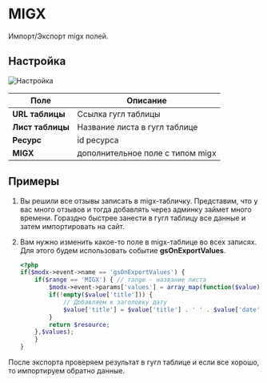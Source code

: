 # MIGX

Импорт/Экспорт migx полей.

## Настройка

![Настройка](https://file.modx.pro/files/4/5/8/458cde4c4df9a839d414ff89e121fbb4.jpg)

| Поле             | Описание                         |
|------------------|----------------------------------|
| **URL таблицы**  | Ссылка гугл таблицы              |
| **Лист таблицы** | Название листа в гугл таблице    |
| **Ресурс**       | id ресурса                       |
| **MIGX**         | дополнительное поле с типом migx |

## Примеры

1. Вы решили все отзывы записать в migx-табличку. Представим, что у вас много отзывов и тогда добавлять через админку займет много времени. Гораздно быстрее занести в гугл таблицу все данные и затем импортировать на сайт.

2. Вам нужно изменить какое-то поле в migx-таблице во всех записях. Для этого будем использовать событие **gsOnExportValues**.

    ```php
    <?php
    if($modx->event->name == 'gsOnExportValues') {
        if($range == 'MIGX') { // range - название листа
            $modx->event->params['values'] = array_map(function($value){
            if(!empty($value['title'])) {
                // Добавляем к заголовку дату
                $value['title'] = $value['title'] . ' ' . $value['date'];
            }
            return $resource;
        },$values);
        }
    }
    ```

После экспорта проверяем результат в гугл таблице и если все хорошо, то импортируем обратно данные.
